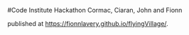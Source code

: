 #Code Institute Hackathon
Cormac, Ciaran, John and Fionn

published at https://fionnlavery.github.io/flyingVillage/.
